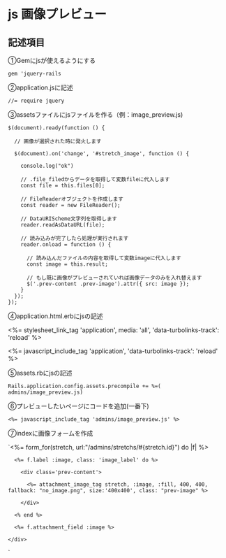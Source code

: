 # js 画像プレビュー

## 記述項目
①Gemにjsが使えるようにする

`gem 'jquery-rails`

②application.jsに記述

`//= require jquery`

③assetsファイルにjsファイルを作る（例：image_preview.js)

```
$(document).ready(function () {

  // 画像が選択された時に発火します

  $(document).on('change', '#stretch_image', function () {

    console.log("ok")

    // .file_filedからデータを取得して変数fileに代入します
    const file = this.files[0];

    // FileReaderオブジェクトを作成します
    const reader = new FileReader();

    // DataURIScheme文字列を取得します
    reader.readAsDataURL(file);

    // 読み込みが完了したら処理が実行されます
    reader.onload = function () {

      // 読み込んだファイルの内容を取得して変数imageに代入します
      const image = this.result;

      // もし既に画像がプレビューされていれば画像データのみを入れ替えます
      $('.prev-content .prev-image').attr({ src: image });
    }
  });
});
```

④application.html.erbにjsの記述

<%= stylesheet_link_tag    'application', media: 'all', 'data-turbolinks-track': 'reload' %>

<%= javascript_include_tag 'application', 'data-turbolinks-track': 'reload' %>

⑤assets.rbにjsの記述

`Rails.application.config.assets.precompile += %=( admins/image_preview.js)`

⑥プレビューしたいページにコードを追加(一番下)

`<%= javascript_include_tag 'admins/image_preview.js' %>`

⑦indexに画像フォームを作成

`<%= form_for(stretch, url:"/admins/stretchs/#{stretch.id}") do |f| %>
    <div class='col-xs-6'>

      <%= f.label :image, class: 'image_label' do %>

        <div class='prev-content'>

          <%= attachment_image_tag stretch, :image, :fill, 400, 400, fallback: "no_image.png", size:'400x400', class: "prev-image" %>

        </div>

      <% end %>

      <%= f.attachment_field :image %>

    </div>
`